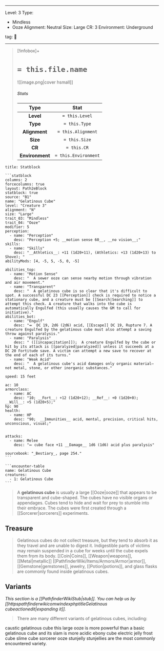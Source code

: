 
---


Level: 3
Type:
- Mindless
- Ooze
Alignment: Neutral
Size: Large
CR: 3
Environment: Underground


tag: 👹

---

> [!infobox]+
> #  `= this.file.name`
> ![[image.png|cover hsmall]]
> ##### Stats
> Type | Stat |
> :---:|:---:|
> **Level** | `= this.Level` |
> **Type** | `= this.Type` |
> **Alignment** | `= this.Alignment` |
> **Size** | `= this.Size` |
> **CR** | `= this.CR` |
> **Environment** | `= this.Environment` |




````ad-info
title: Statblock

```statblock
columns: 2
forcecolumns: true
layout: Path2eBlock
statblock: true
source: "B1"
name: "Gelatinous Cube"
level: "Creature 3"
alignment: "N"
size: "Large"
trait_03: "Mindless"
trait_04: "Ooze"
modifier: 5
perception:
  - name: "Perception"
    desc: "Perception +5; __motion sense 60__, __no vision__;"
skills:
  - name: "Skills"
    desc: "__Athletics__: +11 (1d20+11), (Athletics: +13 (1d20+13) to Shove); "
abilityMods: [4, -5, 5, -5, 0, -5]

abilities_top:
  - name: "Motion Sense"
    desc: "  A sewer ooze can sense nearby motion through vibration and air movement."
  - name: "Transparent"
    desc: "  A gelatinous cube is so clear that it's difficult to spot. A successful DC 23 [[Perception]] check is required to notice a stationary cube, and a creature must be [[Search|Searching]] to attempt this check. A creature that walks into the cube is automatically Engulfed (this usually causes the GM to call for initiative)."
abilities_bot:
  - name: "Engulf"
    desc: "⬺  DC 19, 2d6 (2d6) acid, [[Escape]] DC 19, Rupture 7. A creature Engulfed by the gelatinous cube must also attempt a saving throw against paralysis."
  - name: "Paralysis"
    desc: " ([[incapacitation]]);  A creature Engulfed by the cube or hit by its attack is [[paralyzed|paralyzed]] unless it succeeds at a DC 20 Fortitude save. A victim can attempt a new save to recover at the end of each of its turns."
  - name: "Weak Acid"
    desc: "  A gelatinous cube's acid damages only organic material—not metal, stone, or other inorganic substances."

speed: 15 feet

ac: 10
armorclass:
  - name: AC
    desc: "10; __Fort__: +12 (1d20+12); __Ref__: +0 (1d20+0); __Will__: +5 (1d20+5);"
hp: 90
health:
  - name: HP
    desc: "90;  __Immunities__ acid, mental, precision, critical hits, unconscious, visual;"


attacks:
  - name: Melee
    desc: "⬻ cube face +11 __Damage__ 1d6 (1d6) acid plus paralysis"

sourcebook: "_Bestiary_, page 254."
```

```encounter-table
name: Gelatinous Cube
creatures:
  - 1: Gelatinous Cube
```

````



> A **gelatinous cube** is usually a large [[Ooze|ooze]] that appears to be transparent and cube-shaped. The cubes have no visible organs or appendages. Cubes tend to hide and wait for prey to stumble into their embrace. The cubes were first created through a [[Sorcerer|sorcerers]] experiments.


## Treasure

> Gelatinous cubes do not collect treasure, but they tend to absorb it as they travel and are unable to digest it. Indigestible parts of victims may remain suspended in a cube for weeks until the cube expels them from its body. [[Coin|Coins]], [[Weapon|weapons]], [[Metal|metallic]] [[PathfinderWiki/Items/Armors/Armor|armor]], [[Gemstone|gemstones]], jewelry, [[Potion|potions]], and glass flasks are commonly found inside gelatinous cubes.


## Variants



*This section is a [[PathfinderWikiStub|stub]]. You can help us by [[httpspathfinderwikicomwindexphptitleGelatinous cubeactionedit|expanding it]].*

> There are many different variants of gelatinous cubes, including:

caustic gelatinous cube
this large ooze is more powerful than a basic gelatinous cube and its slam is more acidic
ebony cube
electric jelly
frost cube
slime cube
sorcerer ooze
stunjelly
stunjellies are the most commonly encountered variety.








